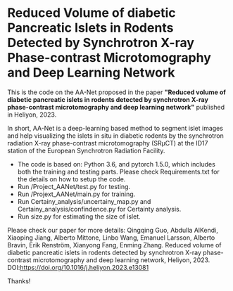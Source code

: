 # Reduced Volume of diabetic Pancreatic Islets in Rodents Detected by Synchrotron X-ray Phase-contrast Microtomography and Deep Learning Network

This is the code on the AA-Net proposed in the paper **"Reduced volume of diabetic pancreatic islets in rodents detected by synchrotron X-ray phase-contrast microtomography and deep learning network"** published in Heliyon, 2023. 

In short, AA-Net is a deep-learning based method to segment islet images and help visualizing the islets in situ in diabetic rodents by the synchrotron radiation X-ray phase-contrast microtomography (SRμCT) at the ID17 station of the European Synchrotron Radiation Facility. 

- The code is based on: Python 3.6, and pytorch 1.5.0, which includes both the training and testing parts. Please check Requirements.txt for the details on how to setup the code.
- Run /Project_AANet/test.py for testing.
- Run /Projext_AANet/main.py for training.
- Run Certainy_analysis/uncertainy_map.py and  Certainy_analysis/confindence.py for Certainty analysis. 
- Run size.py for estimating the size of islet. 


Please check our paper for more details:
Qingqing Guo, Abdulla AlKendi, Xiaoping Jiang, Alberto Mittone, Linbo Wang, Emanuel Larsson, Alberto Bravin, Erik Renström, Xianyong Fang, Enming Zhang. Reduced volume of diabetic pancreatic islets in rodents detected by synchrotron X-ray phase-contrast microtomography and deep learning network, Heliyon, 2023. DOI:https://doi.org/10.1016/j.heliyon.2023.e13081

Thanks!
